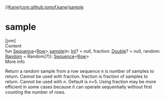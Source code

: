//[Kane](../index.md)/[com.github.jomof.kane](index.md)/[sample](sample.md)



# sample  
[jvm]  
Content  
fun [Sequence](https://kotlinlang.org/api/latest/jvm/stdlib/kotlin.sequences/-sequence/index.html)<[Row](-row/index.md)>.[sample](sample.md)(n: [Int](https://kotlinlang.org/api/latest/jvm/stdlib/kotlin/-int/index.html)? = null, fraction: [Double](https://kotlinlang.org/api/latest/jvm/stdlib/kotlin/-double/index.html)? = null, random: [Random](https://kotlinlang.org/api/latest/jvm/stdlib/kotlin.random/-random/index.html) = Random(7)): [Sequence](https://kotlinlang.org/api/latest/jvm/stdlib/kotlin.sequences/-sequence/index.html)<[Row](-row/index.md)>  
More info  


Return a random sample from a row sequence n is number of samples to return. Cannot be used with fraction. fraction is fraction of samples to return. Cannot be used with n. Default is n=5. Using fraction may be more efficient in some cases because it can operate sequentially without first counting the number of rows.

  



